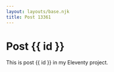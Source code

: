 ```yaml
---
layout: layouts/base.njk
title: Post 13361
---
```


# Post {{ id }}

This is post {{ id }} in my Eleventy project.
